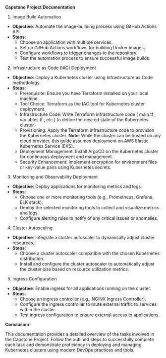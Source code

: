 ﻿**Capstone Project Documentation** 

1. Image Build Automation 
- **Objective**: Automate the image-building process using GitHub Actions API. 
- **Steps**: 
   - Choose an application with multiple services. 
   - Set up GitHub Actions workflows for building Docker images. 
   - Configure workflows to trigger changes to the repository. 
   - Test the automation process to ensure successful image builds. 
2. Infrastructure as Code (IAC) Deployment 
 - **Objective**: Deploy a Kubernetes cluster using Infrastructure as Code methodology.
 - **Steps**: 
     - Prerequisite: Ensure you have Terraform installed on your local machine. 
     - Tool Choice: Terraform as the IAC tool for Kubernetes cluster deployment. 
     - Infrastructure Code: Write Terraform infrastructure code ( main.tf ,  variables.tf , etc.) to define the desired state of the Kubernetes cluster. 
     - Provisioning: Apply the Terraform infrastructure code to provision the Kubernetes cluster. **Note**: While the cluster can be hosted on any cloud provider, this guide assumes deployment on AWS Elastic Kubernetes Service (EKS). 
     - Deployment Management: Install ArgoCD on the Kubernetes cluster for continuous deployment and management. 
     - Security Enhancement: Implement encryption for environment files or key-value pairs using Kubernetes secrets. 
3. Monitoring and Observability Deployment 
- **Objective**: Deploy applications for monitoring metrics and logs. 
- **Steps**: 
  - Choose one or more monitoring tools (e.g., Prometheus, Grafana, ELK stack). 
  - Deploy the selected monitoring tools to collect and visualize metrics and logs. 
  - Configure alerting rules to notify of any critical issues or anomalies. 
4. Cluster Autoscaling 
- **Objective**: Integrate a cluster autoscaler to dynamically adjust cluster resources. 
- **Steps**: 
  - Choose a cluster autoscaler compatible with the chosen Kubernetes distribution. 
  - Install and configure the cluster autoscaler to automatically adjust the cluster size based on resource utilization metrics. 
5. Ingress Configuration 
- **Objective**: Enable ingress for all applications running on the cluster. 
- **Steps**: 
  - Choose an ingress controller (e.g., NGINX Ingress Controller). 
  - Configure the ingress controller to route external traffic to services within the cluster. 
  - Test ingress configuration to ensure external access to applications. 

**Conclusion** 

This documentation provides a detailed overview of the tasks involved in the Capstone Project. Follow the outlined steps to successfully complete each task and demonstrate proficiency in deploying and managing Kubernetes clusters using modern DevOps practices and tools. 
